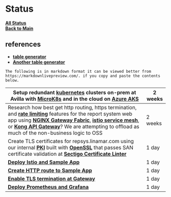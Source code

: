 # Status

**[All Status](../weekly/status_list.md)**\
**[Back to Main](../../../README.md)**

## references

- **[table generator](https://tableconvert.com/markdown-generator)**
- **[Another table generator](https://www.tablesgenerator.com/markdown_tables)**

```text
The following is in markdown format it can be viewed better from https://markdownlivepreview.com/. if you copy and paste the contents below.
```

| Setup redundant **[kubernetes](https://kubernetes.io/docs/concepts/overview/)** clusters on-prem at Avilla with **[MicroK8s](https://microk8s.io/docs)** and in the cloud on **[Azure AKS](https://learn.microsoft.com/en-us/azure/aks/what-is-aks)**                                                                                                                                                                                                                                                        | 2 weeks |
|--------------------------------------------------------------------------------------------------------------------------------------------------------------------------------------------------------------------------------------------------------------------------------------------------------------------------------------------------------------------------------------------------------------------------------------------------------------------------------------------------------------|---------|
| Research how best get http routing, https termination, and **[rate limiting](https://www.getambassador.io/blog/configure-rate-limits-prevent-ddos-best-practices)** features for the report system web app using **[NGINX Gateway Fabric](https://docs.nginx.com/nginx-gateway-fabric/)**, **[istio service mesh](https://istio.io/latest/about/service-mesh/)**, or **[Kong API Gateway](https://konghq.com/products/kong-gateway)**? We are attempting to offload as much of the non-business logic to OSS | 2 weeks |
| Create TLS certificates for repsys.linamar.com  using our internal **[PKI](https://www.keyfactor.com/education-center/what-is-pki/)** built with **[OpenSSL](https://www.golinuxcloud.com/openssl-create-certificate-chain-linux/)** that passes SAN certificate validation at **[Sectigo Certificate Linter](https://crt.sh/lintcert)**                                                                                                                                                                     | 1 day   |
| **[Deploy Istio and Sample App](../../k8s/istio-install-part-1.md)**                                                                                                                                                                                                                                                                                                                                                                                                                                         | 1 day   |
| **[Create HTTP route to Sample App](../../k8s/istio-install-part-1.md)**                                                                                                                                                                                                                                                                                                                                                                                                                                     | 1 day   |
| **[Enable TLS termination at Gateway](../../k8s/istio-install-part-2.md)**                                                                                                                                                                                                                                                                                                                                                                                                                                   | 1 day   |
| **[Deploy Prometheus and Grafana](../../k8s/istio-install-part-1.md)**                                                                                                                                                                                                                                                                                                                                                                                                                                       | 1 day   |
